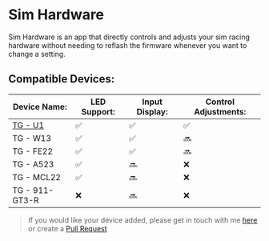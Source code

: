 # Sim Hardware
Sim Hardware is an app that directly controls and adjusts your sim racing hardware without needing to reflash the firmware whenever you want to change a setting.

## Compatible Devices:
| Device Name: | LED Support: | Input Display: | Control Adjustments: |
| --- | --- | --- | --- |
| [TG - U1](https://github.com/TeagueGillard/TG-U1) | :white_check_mark: | :white_check_mark: | :white_check_mark: |
| TG - W13 | :white_check_mark: | :white_check_mark: | :soon: |
| TG - FE22 | :white_check_mark: | :white_check_mark: | :soon: |
| TG - A523 | :white_check_mark: | :soon: | :x: |
| TG - MCL22 | :white_check_mark: | :soon: | :x: |
| TG - 911-GT3-R | :x: | :soon: | :x: |




> If you would like your device added, please get in touch with me [here](mailto:teaguegillard@gmail.com) or create a [Pull Request](https://github.com/TeagueGillard/Sim-Hardware/pulls)
